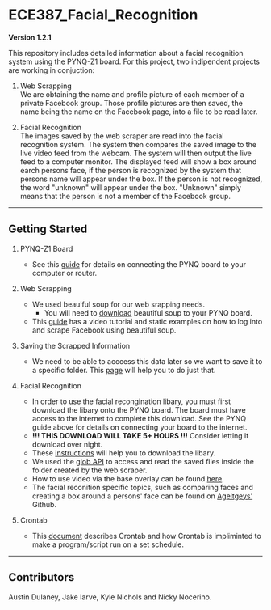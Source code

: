 # ECE387_Facial_Recognition

**Version 1.2.1**

This repository includes detailed information about a facial recognition system using the PYNQ-Z1 board. For this project, two indipendent projects are working in conjuction:

1. Web Scrapping    
We are obtaining the name and profile picture of each member of a private Facebook group. Those profile pictures are then saved, the name being the name on the Facebook page, into a file to be read later. 

2. Facial Recognition    
The images saved by the web scraper are read into the facial recognition system. The system then compares the saved image to the live video feed from the webcam. The system will then output the live feed to a computer monitor. The displayed feed will show a box around earch persons face, if the person is recognized by the system that persons name will appear under the box. If the person is not recognized, the word "unknown" will appear under the box. "Unknown" simply means that the person is not a member of the Facebook group.

---

## Getting Started

1. PYNQ-Z1 Board
   * See this [guide](http://pynq.readthedocs.io/en/v2.0/getting_started.html) for details on connecting the PYNQ board to your computer or router.

2. Web Scrapping 
   * We used beauiful soup for our web srapping needs.
      * You will need to [download](https://www.crummy.com/software/BeautifulSoup/bs4/doc/) beautiful soup to your PYNQ board.
   * This [guide](http://mycodingzone.net/videos/hindi/web-scraping-hindi-6) has a video tutorial and static examples on how to log into and scrape Facebook using beautiful soup.

3. Saving the Scrapped Information
   * We need to be able to acccess this data later so we want to save it to a specific folder. This [page](https://stackoverflow.com/questions/20338452/saving-files-downloaded-from-urlretrieve-to-another-folder-other) will help you to do just that.

4. Facial Recognition 
   * In order to use the facial recongination libary, you must first download the libary onto the PYNQ board. The board must have access to the internet to complete this download. See the PYNQ guide above for details on connecting your board to the internet.
   * **!!! THIS DOWNLOAD WILL TAKE 5+ HOURS !!!** Consider letting it download over night.
   * These [instructions](https://github.com/IarveJ/PYNQ_facialRec#installation) will help you to download the libary.
   * We used the [glob API](https://pymotw.com/2/glob/) to access and read the saved files inside the folder created by the web scraper.
   * How to use video via the base overlay can be found [here](https://pynq.readthedocs.io/en/v1.3/9b_base_overlay_video.html).
   * The facial reconition specific topics, such as comparing faces and creating a box around a persons' face can be found on [Ageitgeys'](https://github.com/ageitgey/face_recognition/tree/master/examples) Github.
   
5. Crontab
   * This [document](http://www.adminschoice.com/crontab-quick-reference) describes Crontab and how Crontab is impliminted to make a program/script run on a set schedule.
   
---

## Contributors

Austin Dulaney, Jake Iarve, Kyle Nichols and Nicky Nocerino.

